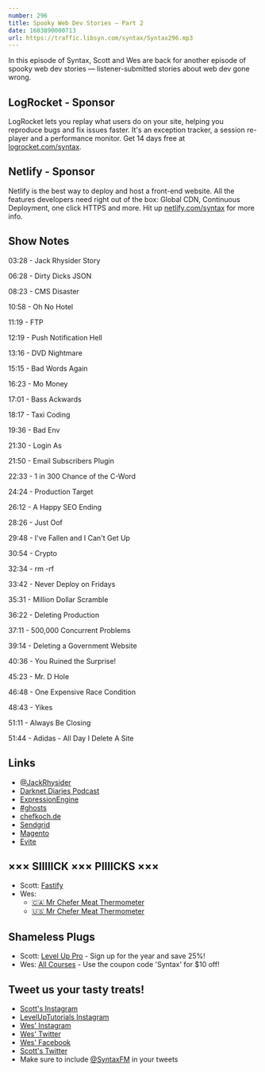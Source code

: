 ```yaml
---
number: 296
title: Spooky Web Dev Stories — Part 2
date: 1603890000713
url: https://traffic.libsyn.com/syntax/Syntax296.mp3
---
```


In this episode of Syntax, Scott and Wes are back for another episode of spooky web dev stories — listener-submitted stories about web dev gone wrong.

## LogRocket - Sponsor
LogRocket lets you replay what users do on your site, helping you reproduce bugs and fix issues faster. It's an exception tracker, a session re-player and a performance monitor. Get 14 days free at [logrocket.com/syntax](https://logrocket.com/syntax).

## Netlify - Sponsor
Netlify is the best way to deploy and host a front-end website. All the features developers need right out of the box: Global CDN, Continuous Deployment, one click HTTPS and more. Hit up [netlify.com/syntax](https://netlify.com/syntax) for more info.

## Show Notes

03:28 - Jack Rhysider Story

06:28 - Dirty Dicks JSON

08:23 - CMS Disaster

10:58 - Oh No Hotel

11:19 - FTP

12:19 - Push Notification Hell

13:16 - DVD Nightmare

15:15 - Bad Words Again

16:23 - Mo Money

17:01 - Bass Ackwards

18:17 - Taxi Coding

19:36 - Bad Env

21:30 - Login As

21:50 - Email Subscribers Plugin

22:33 - 1 in 300 Chance of the C-Word

24:24 - Production Target

26:12 - A Happy SEO Ending

28:26 - Just Oof

29:48 - I've Fallen and I Can't Get Up

30:54 - Crypto

32:34 - rm -rf

33:42 - Never Deploy on Fridays

35:31 - Million Dollar Scramble

36:22 - Deleting Production

37:11 - 500,000 Concurrent Problems

39:14 - Deleting a Government Website

40:36 - You Ruined the Surprise!

45:23 - Mr. D Hole

46:48 - One Expensive Race Condition

48:43 - Yikes

51:11 - Always Be Closing

51:44 - Adidas - All Day I Delete A Site

## Links
* [@JackRhysider](https://twitter.com/JackRhysider)
* [Darknet Diaries Podcast](https://darknetdiaries.com/)
* [ExpressionEngine](https://expressionengine.com/)
* [#ghosts](https://twitter.com/search?q=%23ghosts)
* [chefkoch.de](http://chefkoch.de/)
* [Sendgrid](https://sendgrid.com/)
* [Magento](https://magento.com/)
* [Evite](https://www.evite.com/)


## ××× SIIIIICK ××× PIIIICKS ×××
* Scott: [Fastify](https://www.fastify.io/)
* Wes:
  * [🇨🇦 Mr Chefer Meat Thermometer](https://amzn.to/3kgQLt6)
  * [🇺🇸 Mr Chefer Meat Thermometer](https://amzn.to/3j9NURD)

## Shameless Plugs
* Scott: [Level Up Pro](https://www.leveluptutorials.com/pro) - Sign up for the year and save 25%!
* Wes: [All Courses](https://wesbos.com/courses/) - Use the coupon code 'Syntax' for $10 off!

## Tweet us your tasty treats!
* [Scott's Instagram](https://www.instagram.com/stolinski/)
* [LevelUpTutorials Instagram](https://www.instagram.com/LevelUpTutorials/)
* [Wes' Instagram](https://www.instagram.com/wesbos/)
* [Wes' Twitter](https://twitter.com/wesbos)
* [Wes' Facebook](https://www.facebook.com/wesbos.developer)
* [Scott's Twitter](https://twitter.com/stolinski)
* Make sure to include [@SyntaxFM](https://twitter.com/SyntaxFM) in your tweets